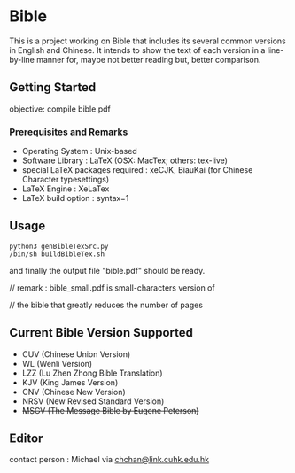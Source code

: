 # Bible
This is a project working on Bible that includes its several common versions in English and Chinese.
It intends to show the text of each version in a line-by-line manner for, maybe not better reading but, better comparison.

## Getting Started
objective: compile bible.pdf

### Prerequisites and Remarks
- Operating System                : Unix-based
- Software Library                : LaTeX (OSX: MacTex; others: tex-live)
- special LaTeX packages required : xeCJK, BiauKai (for Chinese Character typesettings)
- LaTeX Engine                    : XeLaTex
- LaTeX build option              : syntax=1


## Usage

```
python3 genBibleTexSrc.py
/bin/sh buildBibleTex.sh
```
and finally the output file "bible.pdf" should be ready.

// remark : bible_small.pdf is small-characters version of

//          the bible that greatly reduces the number of pages

## Current Bible Version Supported
- CUV  (Chinese Union Version)
- WL   (Wenli Version)
- LZZ  (Lu Zhen Zhong Bible Translation)
- KJV  (King James Version)
- CNV  (Chinese New Version)
- NRSV (New Revised Standard Version)
- ~~MSGV (The Message Bible by Eugene Peterson)~~

## Editor
contact person : Michael via chchan@link.cuhk.edu.hk

